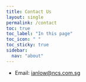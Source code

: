 ```yaml
---
title: Contact Us
layout: single
permalink: /contact
toc: true
toc_label: "In this page"
toc_icon: " "
toc_sticky: true
sidebar:
  nav: "about"
---
```


* Email: <ianlow@ncs.com.sg>
